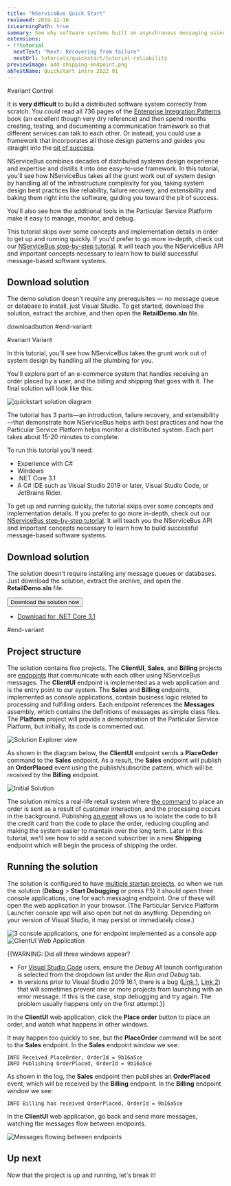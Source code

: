 ```yaml
---
title: "NServiceBus Quick Start"
reviewed: 2019-12-16
isLearningPath: true
summary: See why software systems built on asynchronous messaging using NServiceBus are superior to traditional synchronous HTTP-based web services.
extensions:
- !!tutorial
  nextText: "Next: Recovering from failure"
  nextUrl: tutorials/quickstart/tutorial-reliability
previewImage: add-shipping-endpoint.png
abTestName: Quickstart intro 2022 01
---
```


#variant Control

It is **very difficult** to build a distributed software system correctly from scratch. You _could_ read all 736 pages of the [Enterprise Integration Patterns](https://www.enterpriseintegrationpatterns.com/) book (an excellent though very dry reference) and then spend months creating, testing, and documenting a communication framework so that different services can talk to each other. Or instead, you could use a framework that incorporates all those design patterns and guides you straight into the [pit of success](https://blog.codinghorror.com/falling-into-the-pit-of-success/).

NServiceBus combines decades of distributed systems design experience and expertise and distills it into one easy-to-use framework. In this tutorial, you'll see how NServiceBus takes all the grunt work out of system design by handling all of the infrastructure complexity for you, taking system design best practices like reliability, failure recovery, and extensibility and baking them right into the software, guiding you toward the pit of success.

You'll also see how the additional tools in the Particular Service Platform make it easy to manage, monitor, and debug.

This tutorial skips over some concepts and implementation details in order to get up and running quickly. If you'd prefer to go more in-depth, check out our [NServiceBus step-by-step tutorial](/tutorials/nservicebus-step-by-step/). It will teach you the NServiceBus API and important concepts necessary to learn how to build successful message-based software systems.

## Download solution

The demo solution doesn't require any prerequisites — no message queue or database to install, just Visual Studio. To get started, download the solution, extract the archive, and then open the **RetailDemo.sln** file.

downloadbutton
#end-variant

#variant Variant

In this tutorial, you'll see how NServiceBus takes the grunt work out of system design by handling all the plumbing for you.

You'll explore part of an e-commerce system that handles receiving an order placed by a user, and the billing and shipping that goes with it. The final solution will look like this:

![quickstart solution diagram](/tutorials/quickstart/after.svg)

The tutorial has 3 parts—an introduction, failure recovery, and extensibility—that demonstrate how NServiceBus helps with best practices and how the Particular Service Platform helps monitor a distributed system. Each part takes about 15-20 minutes to complete.

To run this tutorial you’ll need:

- Experience with C#
- Windows
- .NET Core 3.1
- A C# IDE such as Visual Studio 2019 or later, Visual Studio Code, or JetBrains Rider.

To get up and running quickly, the tutorial skips over some concepts and implementation details. If you prefer to go more in-depth, check out our [NServiceBus step-by-step tutorial](/tutorials/nservicebus-step-by-step/). It will teach you the NServiceBus API and important concepts necessary to learn how to build successful message-based software systems.

## Download solution

The solution doesn't require installing any message queues or databases. Just download the solution, extract the archive, and open the **RetailDemo.sln** file.

<div class="text-center inline-download hidden-xs"> <div class="btn-group"> <button type="button" class="btn btn-primary btn-lg dropdown-toggle" data-toggle="dropdown" aria-haspopup="true" aria-expanded="false"> <span aria-hidden="true"></span> Download the solution now <span class="caret"></span> </button> <ul class="dropdown-menu docs-download"><li> <a href="https://quickstart-tutorial.s3.eu-central-1.amazonaws.com/tutorials-quickstart.zip" onclick="return fireGAEvent('TutorialDownloaded', '/tutorials/quickstart/tutorials-quickstart.zip' )"> <span class="glyphicon glyphicon-download-alt" aria-hidden="true"></span> Download for .NET Core 3.1 </a> </li></ul> </div></div>
#end-variant


<style type="text/css">
  /* Remove borders on images as they all have appropriate borders */
  img.center { border-style: none !important; }
</style>


## Project structure

The solution contains five projects. The **ClientUI**, **Sales**, and **Billing** projects are [endpoints](/nservicebus/endpoints/) that communicate with each other using NServiceBus messages. The **ClientUI** endpoint is implemented as a web application and is the entry point to our system. The **Sales** and **Billing** endpoints, implemented as console applications, contain business logic related to processing and fulfilling orders. Each endpoint references the **Messages** assembly, which contains the definitions of messages as simple class files. The **Platform** project will provide a demonstration of the Particular Service Platform, but initially, its code is commented out.

![Solution Explorer view](solution-explorer-2.png "width=300")

As shown in the diagram below, the **ClientUI** endpoint sends a **PlaceOrder** command to the **Sales** endpoint. As a result, the **Sales** endpoint will publish an **OrderPlaced** event using the publish/subscribe pattern, which will be received by the **Billing** endpoint.

![Initial Solution](before.svg "width=680")

The solution mimics a real-life retail system where [the command](/nservicebus/messaging/messages-events-commands.md) to place an order is sent as a result of customer interaction, and the processing occurs in the background. Publishing [an event](/nservicebus/messaging/messages-events-commands.md) allows us to isolate the code to bill the credit card from the code to place the order, reducing coupling and making the system easier to maintain over the long term. Later in this tutorial, we'll see how to add a second subscriber in a new **Shipping** endpoint which will begin the process of shipping the order.


## Running the solution

The solution is configured to have [multiple startup projects](https://docs.microsoft.com/en-us/visualstudio/ide/how-to-set-multiple-startup-projects), so when we run the solution (**Debug** > **Start Debugging** or press <kbd>F5</kbd>) it should open three console applications, one for each messaging endpoint. One of these will open the web application in your browser. (The Particular Service Platform Launcher console app will also open but not do anything. Depending on your version of Visual Studio, it may persist or immediately close.)

![3 console applications, one for endpoint implemented as a console app](3-console-windows.png)
![ClientUI Web Application](webapp-start-2.png)

{{WARNING: Did all three windows appear?
  - For [Visual Studio Code](https://code.visualstudio.com/) users, ensure the _Debug All_ launch configuration is selected from the dropdown list under the _Run and Debug_ tab.
  - In versions prior to Visual Studio 2019 16.1, there is a bug ([Link 1](https://developercommunity.visualstudio.com/content/problem/290091/unable-to-launch-the-previously-selected-debugger-1.html), [Link 2](https://developercommunity.visualstudio.com/content/problem/101400/unable-to-launch-the-previously-selected-debugger.html?childToView=583221#comment-583221)) that will sometimes prevent one or more projects from launching with an error message. If this is the case, stop debugging and try again. The problem usually happens only on the first attempt.}}

In the **ClientUI** web application, click the **Place order** button to place an order, and watch what happens in other windows.

It may happen too quickly to see, but the **PlaceOrder** command will be sent to the **Sales** endpoint. In the **Sales** endpoint window we see:

```
INFO Received PlaceOrder, OrderId = 9b16a5ce
INFO Publishing OrderPlaced, OrderId = 9b16a5ce
```

As shown in the log, the **Sales** endpoint then publishes an **OrderPlaced** event, which will be received by the **Billing** endpoint. In the **Billing** endpoint window we see:

```
INFO Billing has received OrderPlaced, OrderId = 9b16a5ce
```

In the **ClientUI** web application, go back and send more messages, watching the messages flow between endpoints.

![Messages flowing between endpoints](messages-flowing-2.png)

## Up next

Now that the project is up and running, let's break it!
